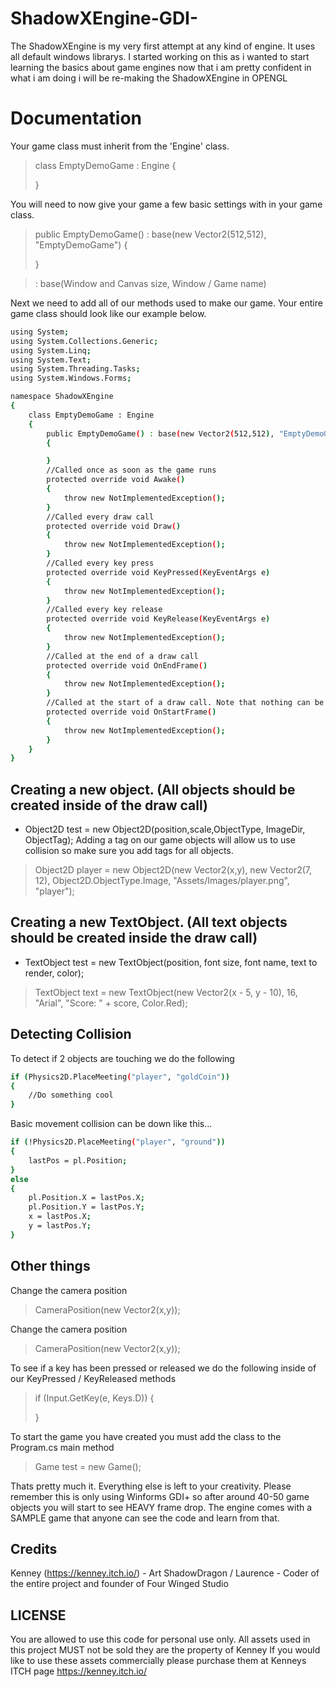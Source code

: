 # ShadowXEngine-GDI-
The ShadowXEngine is my very first attempt at any kind of engine. It uses all default windows librarys. 
I started working on this as i wanted to start learning the basics about game engines now that i am pretty confident in what i am doing i will
be re-making the ShadowXEngine in OPENGL

# Documentation

Your game class must inherit from the 'Engine' class.
>class EmptyDemoGame : Engine  {
>   
>}

You will need to now give your game a few basic settings with in your game class.
>public EmptyDemoGame() : base(new Vector2(512,512), "EmptyDemoGame") {
>
>}

> : base(Window and Canvas size, Window / Game name)

Next we need to add all of our methods used to make our game. Your entire game class should look like our example below.

```sh
using System;
using System.Collections.Generic;
using System.Linq;
using System.Text;
using System.Threading.Tasks;
using System.Windows.Forms;

namespace ShadowXEngine
{
    class EmptyDemoGame : Engine
    {
        public EmptyDemoGame() : base(new Vector2(512,512), "EmptyDemoGame")
        {

        }
        //Called once as soon as the game runs
        protected override void Awake()
        {
            throw new NotImplementedException();
        }
        //Called every draw call
        protected override void Draw()
        {
            throw new NotImplementedException();
        }
        //Called every key press
        protected override void KeyPressed(KeyEventArgs e)
        {
            throw new NotImplementedException();
        }
        //Called every key release
        protected override void KeyRelease(KeyEventArgs e)
        {
            throw new NotImplementedException();
        }
        //Called at the end of a draw call
        protected override void OnEndFrame()
        {
            throw new NotImplementedException();
        }
        //Called at the start of a draw call. Note that nothing can be drawn in this method
        protected override void OnStartFrame()
        {
            throw new NotImplementedException();
        }
    }
}
```
## Creating a new object. (All objects should be created inside of the draw call)
* Object2D test = new Object2D(position,scale,ObjectType, ImageDir, ObjectTag);
Adding a tag on our game objects will allow us to use collision so make sure you add tags for all objects.
> Object2D player = new Object2D(new Vector2(x,y), new Vector2(7, 12), Object2D.ObjectType.Image, "Assets/Images/player.png", "player");

## Creating a new TextObject. (All text objects should be created inside the draw call)
* TextObject test = new TextObject(position, font size, font name, text to render, color);
>TextObject text = new TextObject(new Vector2(x - 5, y - 10), 16, "Arial", "Score: " + score, Color.Red);

## Detecting Collision
To detect if 2 objects are touching we do the following
```sh
if (Physics2D.PlaceMeeting("player", "goldCoin"))
{
    //Do something cool
}
```
Basic movement collision can be down like this...
```sh
if (!Physics2D.PlaceMeeting("player", "ground"))
{
    lastPos = pl.Position;
}
else
{
    pl.Position.X = lastPos.X;
    pl.Position.Y = lastPos.Y;
    x = lastPos.X;
    y = lastPos.Y;
}
```
## Other things
Change the camera position
>CameraPosition(new Vector2(x,y));

Change the camera position
>CameraPosition(new Vector2(x,y));

To see if a key has been pressed or released we do the following inside of our KeyPressed / KeyReleased methods
>if (Input.GetKey(e, Keys.D))
>{
>
>}

To start the game you have created you must add the class to the Program.cs main method
> Game test = new Game();

Thats pretty much it. Everything else is left to your creativity. Please remember this is only using Winforms GDI+ so after around 40-50
game objects you will start to see HEAVY frame drop. The engine comes with a SAMPLE game that anyone can see the code and learn from that.

## Credits
Kenney (https://kenney.itch.io/) - Art
ShadowDragon / Laurence - Coder of the entire project and founder of Four Winged Studio

## LICENSE
You are allowed to use this code for personal use only. All assets used in this project MUST not be sold they are the property of Kenney
If you would like to use these assets commercially please purchase them at Kenneys ITCH page https://kenney.itch.io/

